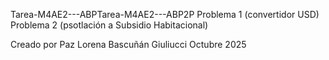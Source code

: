 Tarea-M4AE2---ABPTarea-M4AE2---ABP2P 
Problema 1 (convertidor USD)
Problema 2 (psotlación a Subsidio Habitacional)

Creado por Paz Lorena Bascuñán Giuliucci
Octubre 2025
